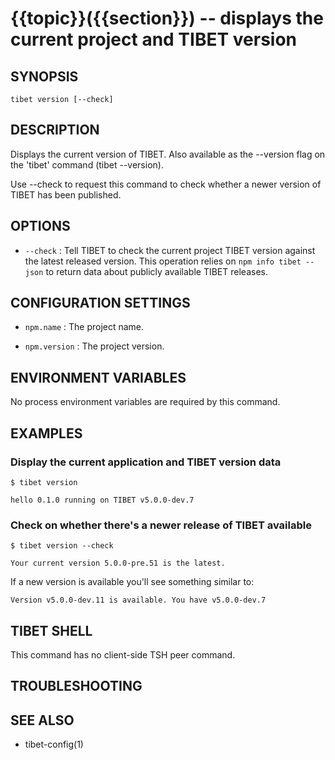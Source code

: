 {{topic}}({{section}}) -- displays the current project and TIBET version
=============================================

## SYNOPSIS

`tibet version [--check]`

## DESCRIPTION

Displays the current version of TIBET. Also available as the
--version flag on the 'tibet' command (tibet --version).

Use --check to request this command to check whether a newer
version of TIBET has been published.

## OPTIONS

  * `--check` :
    Tell TIBET to check the current project TIBET version against the latest
released version. This operation relies on `npm info tibet --json` to return
data about publicly available TIBET releases.

## CONFIGURATION SETTINGS

  * `npm.name` :
    The project name.

  * `npm.version` :
    The project version.

## ENVIRONMENT VARIABLES

No process environment variables are required by this command.

## EXAMPLES

### Display the current application and TIBET version data

    $ tibet version

    hello 0.1.0 running on TIBET v5.0.0-dev.7

### Check on whether there's a newer release of TIBET available

    $ tibet version --check

    Your current version 5.0.0-pre.51 is the latest.

If a new version is available you'll see something similar to:

    Version v5.0.0-dev.11 is available. You have v5.0.0-dev.7

## TIBET SHELL

This command has no client-side TSH peer command.

## TROUBLESHOOTING


## SEE ALSO

  * tibet-config(1)
